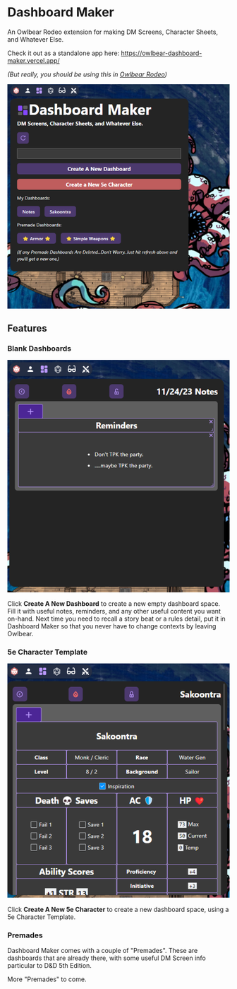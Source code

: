 # Dashboard Maker

An Owlbear Rodeo extension for making DM Screens, Character Sheets, and Whatever Else.

Check it out as a standalone app here: https://owlbear-dashboard-maker.vercel.app/

_(But really, you should be using this in [Owlbear Rodeo](https://www.owlbear.rodeo/))_

![Dashboard Maker](./docs/DashboardMaker1.png)

## Features

### Blank Dashboards

![Dashboard Maker](./docs/DashboardMaker2.png)

Click **Create A New Dashboard** to create a new empty dashboard space. Fill it with useful notes, reminders, and any other useful content you want on-hand. Next time you need to recall a story beat or a rules detail, put it in Dashboard Maker so that you never have to change contexts by leaving Owlbear.

### 5e Character Template

![Dashboard Maker](./docs/DashboardMaker3.png)

Click **Create A New 5e Character** to create a new dashboard space, using a 5e Character Template.

### Premades

Dashboard Maker comes with a couple of "Premades". These are dashboards that are already there, with some useful DM Screen info particular to D&D 5th Edition.

More "Premades" to come.

